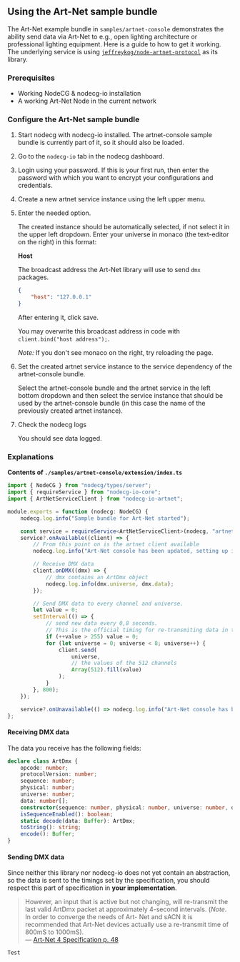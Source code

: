 ## Using the Art-Net sample bundle

The Art-Net example bundle in `samples/artnet-console` demonstrates the ability send data via Art-Net to e.g., open lighting architecture or professional lighting equipment. Here is a guide to how to get it working. The underlying service is using [`jeffreykog/node-artnet-protocol`](https://github.com/jeffreykog/node-artnet-protocol) as its library.

### Prerequisites

-   Working NodeCG & nodecg-io installation
-   A working Art-Net Node in the current network

### Configure the Art-Net sample bundle

1. Start nodecg with nodecg-io installed. The artnet-console sample bundle is currently part of it, so it should also be loaded.

2. Go to the `nodecg-io` tab in the nodecg dashboard.

3. Login using your password. If this is your first run, then enter the password with which you want to encrypt your configurations and credentials.

4. Create a new artnet service instance using the left upper menu.

5. Enter the needed option.

    The created instance should be automatically selected, if not select it in the upper left dropdown. Enter your universe in monaco (the text-editor on the right) in this format:

    **Host**

    The broadcast address the Art-Net library will use to send `dmx` packages.

    ```json
    {
        "host": "127.0.0.1"
    }
    ```

    After entering it, click save.

    You may overwrite this broadcast address in code with `client.bind("host address");`.

    _Note:_ If you don't see monaco on the right, try reloading the page.

6. Set the created artnet service instance to the service dependency of the artnet-console bundle.

    Select the artnet-console bundle and the artnet service in the left bottom dropdown and then select the service instance that should be used by the artnet-console bundle (in this case the name of the previously created artnet instance).

7. Check the nodecg logs

    You should see data logged.

### Explanations

**Contents of `./samples/artnet-console/extension/index.ts`**

```ts
import { NodeCG } from "nodecg/types/server";
import { requireService } from "nodecg-io-core";
import { ArtNetServiceClient } from "nodecg-io-artnet";

module.exports = function (nodecg: NodeCG) {
    nodecg.log.info("Sample bundle for Art-Net started");

    const service = requireService<ArtNetServiceClient>(nodecg, "artnet");
    service?.onAvailable((client) => {
        // From this point on is the artnet client available
        nodecg.log.info("Art-Net console has been updated, setting up interval for sending test payloads.");

        // Receive DMX data
        client.onDMX((dmx) => {
            // dmx contains an ArtDmx object
            nodecg.log.info(dmx.universe, dmx.data);
        });

        // Send DMX data to every channel and universe.
        let value = 0;
        setInterval(() => {
            // send new data every 0,8 seconds.
            // This is the official timing for re-transmiting data in the artnet specifciation.
            if (++value > 255) value = 0;
            for (let universe = 0; universe < 8; universe++) {
                client.send(
                    universe,
                    // the values of the 512 channels
                    Array(512).fill(value)
                );
            }
        }, 800);
    });

    service?.onUnavailable(() => nodecg.log.info("Art-Net console has been unset."));
};
```

#### Receiving DMX data

The data you receive has the following fields:

```ts
declare class ArtDmx {
    opcode: number;
    protocolVersion: number;
    sequence: number;
    physical: number;
    universe: number;
    data: number[];
    constructor(sequence: number, physical: number, universe: number, data: number[]);
    isSequenceEnabled(): boolean;
    static decode(data: Buffer): ArtDmx;
    toString(): string;
    encode(): Buffer;
}
```

#### Sending DMX data

Since neither this library nor nodecg-io does not yet contain an abstraction, so the data is sent to the timings set by the specification, you should respect this part of specification in **your implementation**.

> However, an input that is active but not changing, will re-transmit the last valid ArtDmx
> packet at approximately 4-second intervals. (_Note_. In order to converge the needs of Art-
> Net and sACN it is recommended that Art-Net devices actually use a re-transmit time of
> 800mS to 1000mS).  
>  — [Art-Net 4 Specification p. 48](https://artisticlicence.com/WebSiteMaster/User%20Guides/art-net.pdf)

```
Test
```
